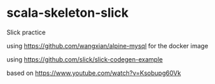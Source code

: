 # scala-skeleton-slick
Slick practice

using https://github.com/wangxian/alpine-mysql for the docker image

using https://github.com/slick/slick-codegen-example

based on https://www.youtube.com/watch?v=Ksobupg60Vk
